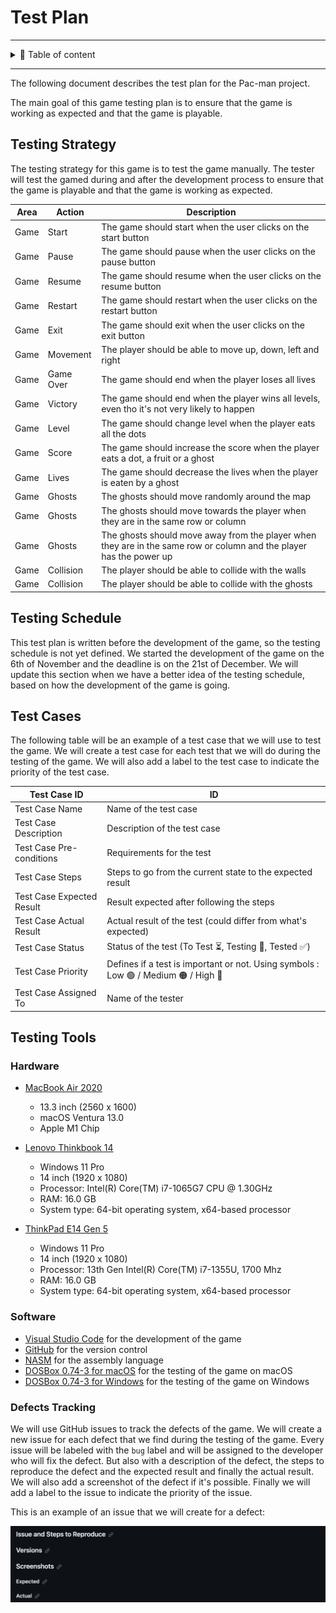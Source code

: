 # Test Plan

---

<details>

<summary>📖 Table of content</summary>

- [Test Plan](#test-plan)
  - [Testing Strategy](#testing-strategy)
  - [Testing Schedule](#testing-schedule)
  - [Test Cases](#test-cases)
  - [Testing Tools](#testing-tools)
    - [Hardware](#hardware)
    - [Software](#software)
    - [Defects Tracking](#defects-tracking)

</details>

---

The following document describes the test plan for the Pac-man project.

The main goal of this game testing plan is to ensure that the game is working as expected and that the game is playable.

## Testing Strategy

The testing strategy for this game is to test the game manually. The tester will test the gamed during and after the development process to ensure that the game is playable and that the game is working as expected.

| Area | Action | Description |
| --- | --- | --- |
| Game | Start | The game should start when the user clicks on the start button |
| Game | Pause | The game should pause when the user clicks on the pause button |
| Game | Resume | The game should resume when the user clicks on the resume button |
| Game | Restart | The game should restart when the user clicks on the restart button |
| Game | Exit | The game should exit when the user clicks on the exit button |
| Game | Movement | The player should be able to move up, down, left and right |
| Game | Game Over | The game should end when the player loses all lives |
| Game | Victory | The game should end when the player wins all levels, even tho it's not very likely to happen |
| Game | Level | The game should change level when the player eats all the dots |
| Game | Score | The game should increase the score when the player eats a dot, a fruit or a ghost |
| Game | Lives | The game should decrease the lives when the player is eaten by a ghost |
| Game | Ghosts | The ghosts should move randomly around the map |
| Game | Ghosts | The ghosts should move towards the player when they are in the same row or column |
| Game | Ghosts | The ghosts should move away from the player when they are in the same row or column and the player has the power up |
| Game | Collision | The player should be able to collide with the walls |
| Game | Collision | The player should be able to collide with the ghosts |

## Testing Schedule

This test plan is written before the development of the game, so the testing schedule is not yet defined. We started the development of the game on the 6th of November and the deadline is on the 21st of December. We will update this section when we have a better idea of the testing schedule, based on how the development of the game is going.

## Test Cases

The following table will be an example of a test case that we will use to test the game. We will create a test case for each test that we will do during the testing of the game. We will also add a label to the test case to indicate the priority of the test case.

| Test Case ID | ID |
| --- | --- |
| Test Case Name | Name of the test case |
| Test Case Description | Description of the test case |
| Test Case Pre-conditions | Requirements for the test |
| Test Case Steps | Steps to go from the current state to the expected result |
| Test Case Expected Result | Result expected after following the steps |
| Test Case Actual Result | Actual result of the test (could differ from what's expected) |
| Test Case Status | Status of the test (To Test ⏳, Testing 🔎, Tested ✅) |
| Test Case Priority | Defines if a test is important or not. Using symbols : Low 🟢 / Medium 🟠 / High 🔴|
| Test Case Assigned To | Name of the tester |

## Testing Tools

### Hardware

- [MacBook Air 2020](https://www.apple.com/fr/macbook-air-m1/)
  - 13.3 inch (2560 x 1600)
  - macOS Ventura 13.0
  - Apple M1 Chip

- [Lenovo Thinkbook 14](https://pcsupport.lenovo.com/us/en/products/laptops-and-netbooks/thinkbook-series/thinkbook-14-iil/20sl)
  - Windows 11 Pro
  - 14 inch (1920 x 1080)
  - Processor: Intel(R) Core(TM) i7-1065G7 CPU @ 1.30GHz
  - RAM: 16.0 GB
  - System type: 64-bit operating system, x64-based processor
  
- [ThinkPad E14 Gen 5](https://www.lenovo.com/fr/fr/p/laptops/thinkpad/thinkpade/thinkpad-e14-gen-5-(14-inch-intel)/len101t0064)
  - Windows 11 Pro
  - 14 inch (1920 x 1080)
  - Processor: 13th Gen Intel(R) Core(TM) i7-1355U, 1700 Mhz
  - RAM: 16.0 GB
  - System type: 64-bit operating system, x64-based processor

### Software

- [Visual Studio Code](https://code.visualstudio.com/) for the development of the game
- [GitHub](https://github.com) for the version control
- [NASM](https://www.nasm.us/) for the assembly language
- [DOSBox 0.74-3 for macOS](https://sourceforge.net/projects/dosbox/files/dosbox/0.74-3/DOSBox-0.74-3-3.dmg/download) for the testing of the game on macOS
- [DOSBox 0.74-3 for Windows](https://sourceforge.net/projects/dosbox/files/dosbox/0.74-3/DOSBox0.74-3-win32-installer.exe/download) for the testing of the game on Windows

### Defects Tracking

We will use GitHub issues to track the defects of the game. We will create a new issue for each defect that we find during the testing of the game. Every issue will be labeled with the `bug` label and will be assigned to the developer who will fix the defect. But also with a description of the defect, the steps to reproduce the defect and the expected result and finally the actual result. We will also add a screenshot of the defect if it's possible. Finally we will add a label to the issue to indicate the priority of the issue.

This is an example of an issue that we will create for a defect:

![Issue example](issue-example.png)
